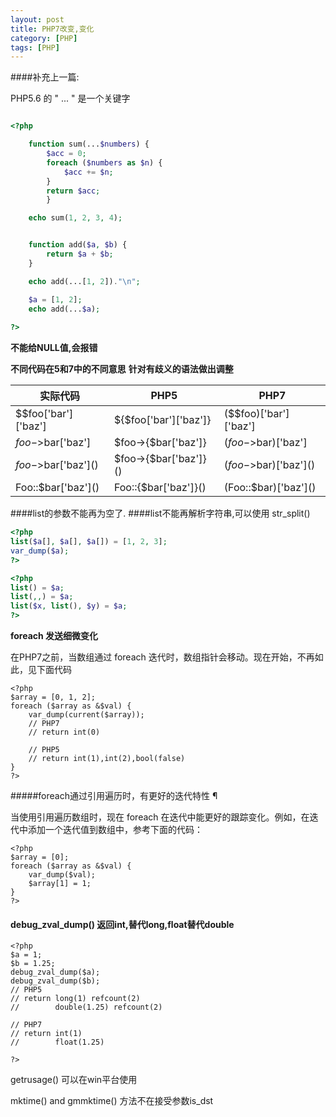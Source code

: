 ```yaml
---
layout: post
title: PHP7改变,变化
category: [PHP]
tags: [PHP]
---
```


####补充上一篇:

PHP5.6 的 " ... " 是一个关键字

```php

<?php

    function sum(...$numbers) {
        $acc = 0;
        foreach ($numbers as $n) {
            $acc += $n;
        }
        return $acc;
        }

    echo sum(1, 2, 3, 4);


    function add($a, $b) {
        return $a + $b;
    }

    echo add(...[1, 2])."\n";

    $a = [1, 2];
    echo add(...$a);
    
?>

```
**不能给NULL值,会报错**

**不同代码在5和7中的不同意思**
**针对有歧义的语法做出调整**

实际代码 | PHP5 | PHP7
--------- | --------- | -------------
$$foo['bar']['baz'] | \${$foo['bar']['baz']} | ($$foo)['bar']['baz']
$foo->$bar['baz'] | \$foo->{$bar['baz']}    | ($foo->$bar)['baz']
$foo->$bar\['baz']()    | \$foo->{$bar['baz']}()|   ($foo->$bar)\['baz']()
Foo::$bar\['baz']()|    Foo::{$bar['baz']}()|   (Foo::$bar)\['baz']()


####list的参数不能再为空了.
####list不能再解析字符串,可以使用 str_split() 

```php
<?php
list($a[], $a[], $a[]) = [1, 2, 3];
var_dump($a);
?>

<?php
list() = $a;
list(,,) = $a;
list($x, list(), $y) = $a;
?>
```

**foreach 发送细微变化**

在PHP7之前，当数组通过 foreach 迭代时，数组指针会移动。现在开始，不再如此，见下面代码

```
<?php
$array = [0, 1, 2];
foreach ($array as &$val) {
    var_dump(current($array)); 
    // PHP7
    // return int(0)
    
    // PHP5
    // return int(1),int(2),bool(false)
}
?>
```
#####foreach通过引用遍历时，有更好的迭代特性 ¶

当使用引用遍历数组时，现在 foreach 在迭代中能更好的跟踪变化。例如，在迭代中添加一个迭代值到数组中，参考下面的代码：

```
<?php
$array = [0];
foreach ($array as &$val) {
    var_dump($val);
    $array[1] = 1;
}
?>
```

#### debug_zval_dump() 返回int,替代long,float替代double

```
<?php
$a = 1;
$b = 1.25;
debug_zval_dump($a);
debug_zval_dump($b);
// PHP5
// return long(1) refcount(2)
//        double(1.25) refcount(2)

// PHP7
// return int(1)
//        float(1.25)

?>
```

getrusage() 可以在win平台使用

mktime() and gmmktime() 方法不在接受参数is_dst 


